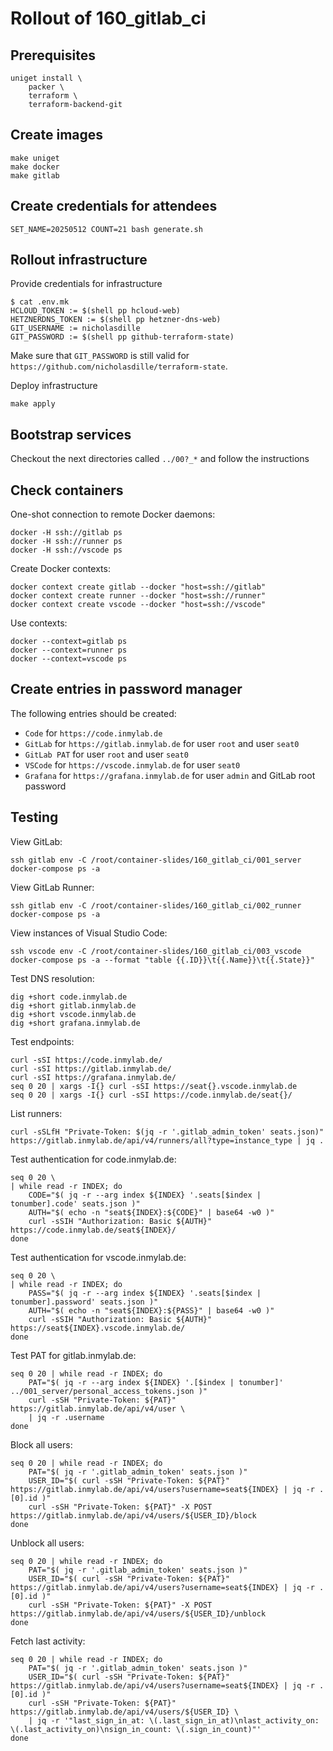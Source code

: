 # Rollout of 160_gitlab_ci

## Prerequisites

```shell
uniget install \
    packer \
    terraform \
    terraform-backend-git
```

## Create images

```shell
make uniget
make docker
make gitlab
```

## Create credentials for attendees

```shell
SET_NAME=20250512 COUNT=21 bash generate.sh
```

## Rollout infrastructure

Provide credentials for infrastructure

```shell
$ cat .env.mk
HCLOUD_TOKEN := $(shell pp hcloud-web)
HETZNERDNS_TOKEN := $(shell pp hetzner-dns-web)
GIT_USERNAME := nicholasdille
GIT_PASSWORD := $(shell pp github-terraform-state)
```

Make sure that `GIT_PASSWORD` is still valid for `https://github.com/nicholasdille/terraform-state`.

Deploy infrastructure

```shell
make apply
```

## Bootstrap services

Checkout the next directories called `../00?_*` and follow the instructions

## Check containers

One-shot connection to remote Docker daemons:

```shell
docker -H ssh://gitlab ps
docker -H ssh://runner ps
docker -H ssh://vscode ps
```

Create Docker contexts:

```shell
docker context create gitlab --docker "host=ssh://gitlab"
docker context create runner --docker "host=ssh://runner"
docker context create vscode --docker "host=ssh://vscode"
```

Use contexts:

```shell
docker --context=gitlab ps
docker --context=runner ps
docker --context=vscode ps
```

## Create entries in password manager

The following entries should be created:

- `Code` for `https://code.inmylab.de`
- `GitLab` for `https://gitlab.inmylab.de` for user `root` and user `seat0`
- `GitLab PAT` for user `root` and user `seat0`
- `VSCode` for `https://vscode.inmylab.de` for user `seat0`
- `Grafana` for `https://grafana.inmylab.de` for user `admin` and GitLab root password

## Testing

View GitLab:

```shell
ssh gitlab env -C /root/container-slides/160_gitlab_ci/001_server docker-compose ps -a
```

View GitLab Runner:

```shell
ssh gitlab env -C /root/container-slides/160_gitlab_ci/002_runner docker-compose ps -a
```

View instances of Visual Studio Code:

```shell
ssh vscode env -C /root/container-slides/160_gitlab_ci/003_vscode docker-compose ps -a --format "table {{.ID}}\t{{.Name}}\t{{.State}}"
```

Test DNS resolution:

```shell
dig +short code.inmylab.de
dig +short gitlab.inmylab.de
dig +short vscode.inmylab.de
dig +short grafana.inmylab.de
```

Test endpoints:

```shell
curl -sSI https://code.inmylab.de/
curl -sSI https://gitlab.inmylab.de/
curl -sSI https://grafana.inmylab.de/
seq 0 20 | xargs -I{} curl -sSI https://seat{}.vscode.inmylab.de
seq 0 20 | xargs -I{} curl -sSI https://code.inmylab.de/seat{}/
```

List runners:

```shell
curl -sSLfH "Private-Token: $(jq -r '.gitlab_admin_token' seats.json)" https://gitlab.inmylab.de/api/v4/runners/all?type=instance_type | jq .
```

Test authentication for code.inmylab.de:

```shell
seq 0 20 \
| while read -r INDEX; do
    CODE="$( jq -r --arg index ${INDEX} '.seats[$index | tonumber].code' seats.json )"
    AUTH="$( echo -n "seat${INDEX}:${CODE}" | base64 -w0 )"
    curl -sSIH "Authorization: Basic ${AUTH}" https://code.inmylab.de/seat${INDEX}/
done
```

Test authentication for vscode.inmylab.de:

```shell
seq 0 20 \
| while read -r INDEX; do
    PASS="$( jq -r --arg index ${INDEX} '.seats[$index | tonumber].password' seats.json )"
    AUTH="$( echo -n "seat${INDEX}:${PASS}" | base64 -w0 )"
    curl -sSIH "Authorization: Basic ${AUTH}" https://seat${INDEX}.vscode.inmylab.de/
done
```

Test PAT for gitlab.inmylab.de:

```shell
seq 0 20 | while read -r INDEX; do
    PAT="$( jq -r --arg index ${INDEX} '.[$index | tonumber]' ../001_server/personal_access_tokens.json )"
    curl -sSH "Private-Token: ${PAT}" https://gitlab.inmylab.de/api/v4/user \
    | jq -r .username
done
```

Block all users:

```shell
seq 0 20 | while read -r INDEX; do
    PAT="$( jq -r '.gitlab_admin_token' seats.json )"
    USER_ID="$( curl -sSH "Private-Token: ${PAT}" https://gitlab.inmylab.de/api/v4/users?username=seat${INDEX} | jq -r .[0].id )"
    curl -sSH "Private-Token: ${PAT}" -X POST https://gitlab.inmylab.de/api/v4/users/${USER_ID}/block
done
```

Unblock all users:

```shell
seq 0 20 | while read -r INDEX; do
    PAT="$( jq -r '.gitlab_admin_token' seats.json )"
    USER_ID="$( curl -sSH "Private-Token: ${PAT}" https://gitlab.inmylab.de/api/v4/users?username=seat${INDEX} | jq -r .[0].id )"
    curl -sSH "Private-Token: ${PAT}" -X POST https://gitlab.inmylab.de/api/v4/users/${USER_ID}/unblock
done
```

Fetch last activity:

```shell
seq 0 20 | while read -r INDEX; do
    PAT="$( jq -r '.gitlab_admin_token' seats.json )"
    USER_ID="$( curl -sSH "Private-Token: ${PAT}" https://gitlab.inmylab.de/api/v4/users?username=seat${INDEX} | jq -r .[0].id )"
    curl -sSH "Private-Token: ${PAT}" https://gitlab.inmylab.de/api/v4/users/${USER_ID} \
    | jq -r '"last_sign_in_at: \(.last_sign_in_at)\nlast_activity_on: \(.last_activity_on)\nsign_in_count: \(.sign_in_count)"'
done
```
